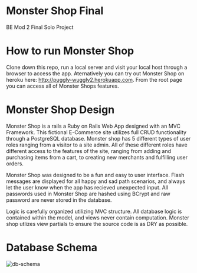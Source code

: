 # Monster Shop Final
BE Mod 2 Final Solo Project

# How to run Monster Shop 

Clone down this repo, run a local server and visit your local host through a browser to access the app. Aternatively you can try out Monster Shop on heroku here: http://puggly-wuggly2.herokuapp.com. From the root page you can access all of Monster Shops features. 

# Monster Shop Design

Monster Shop is a rails a Ruby on Rails Web App designed with an MVC Framework. This fictional E-Commerce site utilizes full CRUD functionality through a PostgreSQL database. Monster shop has 5 different types of user roles ranging from a visitor to a site admin. All of these different roles have different access to the features of the site, ranging from adding and purchasing items from a cart, to creating new merchants and fulfilling user orders.

Monster Shop was designed to be a fun and easy to user interface. Flash messages are displayed for all happy and sad path scenarios, and always let the user know when the app has recieved unexpected input. All passwords used in Monster Shop are hashed using BCrypt and raw password are never stored in the database. 

Logic is carefully organized utilizing MVC structure. All database logic is contained within the model, and views never contain computation. Monster shop utlizes view partials to ensure the source code is as DRY as possible. 

# Database Schema
![db-schema](https://i.ibb.co/pjxTsH7/Screen-Shot-2019-09-15-at-4-46-21-PM.png) 


